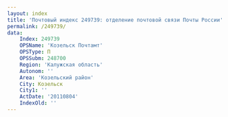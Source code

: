 ```yaml
---
layout: index
title: 'Почтовый индекс 249739: отделение почтовой связи Почты России'
permalink: /249739/
data:
    Index: 249739
    OPSName: 'Козельск Почтамт'
    OPSType: П
    OPSSubm: 248700
    Region: 'Калужская область'
    Autonom: ''
    Area: 'Козельский район'
    City: Козельск
    City1: ''
    ActDate: '20110804'
    IndexOld: ''
---
```

